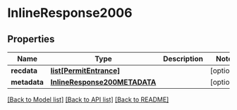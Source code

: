 # InlineResponse2006

## Properties
Name | Type | Description | Notes
------------ | ------------- | ------------- | -------------
**recdata** | [**list[PermitEntrance]**](PermitEntrance.md) |  | [optional] 
**metadata** | [**InlineResponse200METADATA**](InlineResponse200METADATA.md) |  | [optional] 

[[Back to Model list]](../README.md#documentation-for-models) [[Back to API list]](../README.md#documentation-for-api-endpoints) [[Back to README]](../README.md)

